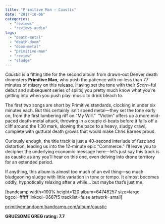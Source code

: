```yaml
---
title: "Primitive Man – Caustic"
date: "2017-10-06"
categories: 
  - "reviews"
  - "reviews-audio"
tags: 
  - "death-metal"
  - "death-doom"
  - "doom-metal"
  - "primitive-man"
  - "review"
  - "sludge"
---
```


_Caustic_ is a fitting title for the second album from drawn-out Denver death doomsters **Primitive Man**, who push the patience with no less than 77 minutes of misery on this release. Having set the tone with their _Scorn_\-ful debut and subsequent series of splits, you pretty much know what you’re getting into when you push play: music to drink bleach to.

The first two songs are short by Primitive standards, clocking in under six minutes each. But this certainly isn’t speed metal—they set the tone early on, from the first lumbering riff on “My Will.”  “Victim” offers up a more mid-paced death-metal attack, throwing in a couple d-beats before it falls off a cliff around the 1:30 mark, slowing the pace to a heavy, sludgy crawl, complete with guttural death growls that would make Chris Barnes proud.

Curiously enough, the title track is just a 40-second interlude of fuzz and distortion, leading us into the 12-minute epic “Commerce.” I’ll leave you to decipher the underlying economic message here—let’s just say this track is as caustic as any you’ll hear on this one, even delving into drone territory for an extended period.

If anything, this album is almost too much of an evil thing—so much bludgeoning sludge with little variation in tone or tempo. It almost becomes oddly, hypnotically relaxing after a while… but maybe that’s just me.

\[bandcamp width=100% height=120 album=64748257 size=large bgcol=ffffff linkcol=0687f5 tracklist=false artwork=small\]

[primitivemandoom.bandcamp.com/album/caustic](https://primitivemandoom.bandcamp.com/album/caustic)

**GRUESOME GREG rating: 7.7**
